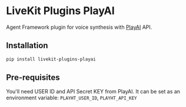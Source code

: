# LiveKit Plugins PlayAI

Agent Framework plugin for voice synthesis with [PlayAI](https://play.ht/) API.

## Installation

```bash
pip install livekit-plugins-playai
```

## Pre-requisites

You'll need USER ID and API Secret KEY from PlayAI. It can be set as an environment variable: `PLAYHT_USER_ID`, `PLAYHT_API_KEY`